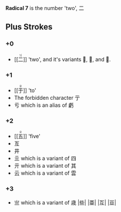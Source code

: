 **Radical 7** is the number 'two', 二
## Plus Strokes
### +0
- <ruby>[[二]]<rt>늬</rt></ruby> 'two', and it's variants 𠄞, 𠄟, and 𠄠.
### +1
- <ruby>[[于]]<rt>우</rt></ruby> 'to'
- The forbidden character 亍
- 亏 which is an alias of 虧
### +2
- <ruby>[[五]]<rt>오</rt></ruby> 'five'
- 亙
- 井
- 亖 which is a variant of 四
- 亓 which is a variant of 其
- 云 which is a variant of 雲
### +3
- 亗 which is a variant of 歳
|些|
|亜|
|互|
|亘|